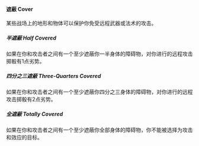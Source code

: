 #### 遮蔽 Cover

某些战场上的地形和物体可以保护你免受远程武器或法术的攻击。

##### 半遮蔽 Half Covered

如果在你和攻击者之间有一个至少遮蔽你一半身体的障碍物，对你进行的远程攻击掷骰有1点劣势。

##### 四分之三遮蔽 Three-Quarters Covered

如果在你和攻击者之间有一个至少遮蔽你四分之三身体的障碍物，对你进行的远程攻击掷骰有2点劣势。

##### 全遮蔽 Totally Covered

如果在你和攻击者之间有一个至少遮蔽你全部身体的障碍物，你不能被选择为攻击和效应的目标。
